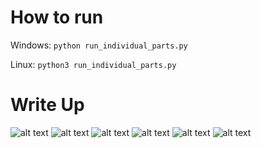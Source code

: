 # How to run

Windows:
``
python run_individual_parts.py
``

Linux:
``
python3 run_individual_parts.py
``
# Write Up
![alt text](README_images/1.jpg)
![alt text](README_images/2.jpg)
![alt text](README_images/3.jpg)
![alt text](README_images/4.jpg)
![alt text](README_images/5.jpg)
![alt text](README_images/6.jpg)
